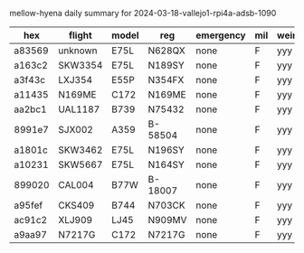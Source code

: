 mellow-hyena daily summary for 2024-03-18-vallejo1-rpi4a-adsb-1090

|hex|flight|model|reg|emergency|mil|weirdo|
|--|--|--|--|--|--|--|
|a83569|unknown|E75L|N628QX|none|F|yyy|
|a163c2|SKW3354|E75L|N189SY|none|F|yyy|
|a3f43c|LXJ354|E55P|N354FX|none|F|yyy|
|a11435|N169ME|C172|N169ME|none|F|yyy|
|aa2bc1|UAL1187|B739|N75432|none|F|yyy|
|8991e7|SJX002|A359|B-58504|none|F|yyy|
|a1801c|SKW3462|E75L|N196SY|none|F|yyy|
|a10231|SKW5667|E75L|N164SY|none|F|yyy|
|899020|CAL004|B77W|B-18007|none|F|yyy|
|a95fef|CKS409|B744|N703CK|none|F|yyy|
|ac91c2|XLJ909|LJ45|N909MV|none|F|yyy|
|a9aa97|N7217G|C172|N7217G|none|F|yyy|
